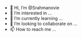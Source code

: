 - 👋 Hi, I’m @Srahmanovie
- 👀 I’m interested in ...
- 🌱 I’m currently learning ...
- 💞️ I’m looking to collaborate on ...
- 📫 How to reach me ...

<!---
Srahmanovie/Srahmanovie is a ✨ special ✨ repository because its `README.md` (this file) appears on your GitHub profile.
You can click the Preview link to take a look at your changes.
--->
